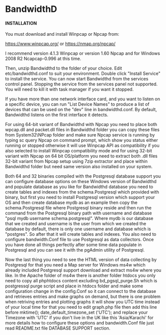 # BandwidthD

#### INSTALLATION #

You must download and install Winpcap or Npcap from: 

https://www.winpcap.org/ or
https://nmap.org/npcap/

I recommend version 4.1.3 Winpcap or version 1.60 Npcap and for Windows 2008 R2 Ncapcap-0.996 at this time.

Then, unzip Bandwidthd to the folder of your choice. Edit 
etc/bandwidthd.conf to suit your environment. Double click 
"Install Service" to install the service.  You can now start 
Bandwidthd from the services control panel.  Stopping the 
service from the services panel not supported.  You will 
need to kill it with task manager if you want it stopped.

If you have more than one network interface card, and you 
want to listen on a specific device, you can run 
"List Device Names" to produce a list of devices that can 
be used on the "dev" line in bandwidthd.conf.  By default, 
Bandwidthd listens on the first interface it detects.

For using 64-bit variant of Bandwidthd with Npcap you need to place both wpcap.dll 
and packet.dll files in Bandwidthd folder you can copy these files from System32\NPcap 
folder and make sure Npcap service is running by typing sc query Npcap on command prompt, 
which show you status either running or stopped otherwise it will use Winpcap API as compatibility 
if you also selected to install Winpcap compatibility mode and for using 32-bit variant with Npcap on 
64 bit OS/platform you need to extract both .dll files 32-bit variant from Npcap setup using 7zip extractor
and place within Bandwidthd folder but need same version also installed on your system.

Both 64 and 32 binaries compiled with the Postgresql database support you can configure 
database options on these Windows version of Bandwidthd and populate database as you like
for Bandwidthd database you need to create tables and indexes from the schema.Postgresql
which provided with binary, but first you need to install Postgresql version which support
your OS and then create database mydb as an example then copy the schema.Postgresql file 
where Postgresql binary reside and then run the command from the Postgresql binary path with
username and database "psql mydb username schema.postgresql". Where mydb is our database
that we created and username is the user from which we created the database by default, 
there is only one username and database which is "postgres".
So after that it will create tables and indexes. You also need to 
configure bandwidth.Conf file to use Postgresql as data collectors. 
Once you have done all things perfectly after some time data populate 
in Postgresql and you can see it with the pgAdmin utility of Postgresql.

Now the last thing you need to see the HTML version of data collecting by Postgresql for that 
you need a Map server for Windows ms4w which already included Postgresql support download and 
extract ms4w where you like. In the Apache folder of ms4w there is another folder htdocs you 
only need to copy all phphtdocs content excluding bd_pgsql_purge.Sh which is postgressql purge
script and place in htdocs folder and make some configuration change in the config.Conf so it 
can connect to the database and retrieves  entries and make graphs on demand, but there is one problem when
retriving entries and plotting graphs it will show you UTC time instead of your local time for 
that you need to edit graph.php file then add this line before mktime(); 
 date_default_timezone_set ('UTC'); and replace your Timezone with 'UTC' if you don't live in the UK like this 'Asia/Karachi'
for more details how to configure these options and bandwidth.Conf file just read README.txt file DATABASE SUPPORT section. 
